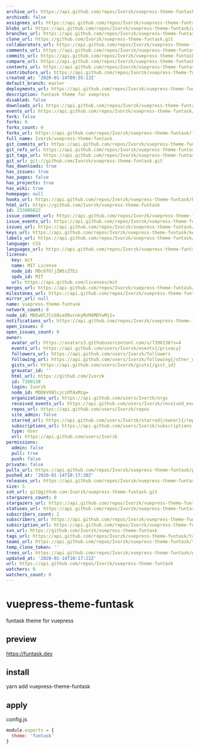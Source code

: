 ```yaml
---
archive_url: https://api.github.com/repos/Ivorzk/vuepress-theme-funtask/{archive_format}{/ref}
archived: false
assignees_url: https://api.github.com/repos/Ivorzk/vuepress-theme-funtask/assignees{/user}
blobs_url: https://api.github.com/repos/Ivorzk/vuepress-theme-funtask/git/blobs{/sha}
branches_url: https://api.github.com/repos/Ivorzk/vuepress-theme-funtask/branches{/branch}
clone_url: https://github.com/Ivorzk/vuepress-theme-funtask.git
collaborators_url: https://api.github.com/repos/Ivorzk/vuepress-theme-funtask/collaborators{/collaborator}
comments_url: https://api.github.com/repos/Ivorzk/vuepress-theme-funtask/comments{/number}
commits_url: https://api.github.com/repos/Ivorzk/vuepress-theme-funtask/commits{/sha}
compare_url: https://api.github.com/repos/Ivorzk/vuepress-theme-funtask/compare/{base}...{head}
contents_url: https://api.github.com/repos/Ivorzk/vuepress-theme-funtask/contents/{+path}
contributors_url: https://api.github.com/repos/Ivorzk/vuepress-theme-funtask/contributors
created_at: '2020-01-14T09:35:13Z'
default_branch: master
deployments_url: https://api.github.com/repos/Ivorzk/vuepress-theme-funtask/deployments
description: funtask theme for vuepress
disabled: false
downloads_url: https://api.github.com/repos/Ivorzk/vuepress-theme-funtask/downloads
events_url: https://api.github.com/repos/Ivorzk/vuepress-theme-funtask/events
fork: false
forks: 0
forks_count: 0
forks_url: https://api.github.com/repos/Ivorzk/vuepress-theme-funtask/forks
full_name: Ivorzk/vuepress-theme-funtask
git_commits_url: https://api.github.com/repos/Ivorzk/vuepress-theme-funtask/git/commits{/sha}
git_refs_url: https://api.github.com/repos/Ivorzk/vuepress-theme-funtask/git/refs{/sha}
git_tags_url: https://api.github.com/repos/Ivorzk/vuepress-theme-funtask/git/tags{/sha}
git_url: git://github.com/Ivorzk/vuepress-theme-funtask.git
has_downloads: true
has_issues: true
has_pages: false
has_projects: true
has_wiki: true
homepage: null
hooks_url: https://api.github.com/repos/Ivorzk/vuepress-theme-funtask/hooks
html_url: https://github.com/Ivorzk/vuepress-theme-funtask
id: 233806022
issue_comment_url: https://api.github.com/repos/Ivorzk/vuepress-theme-funtask/issues/comments{/number}
issue_events_url: https://api.github.com/repos/Ivorzk/vuepress-theme-funtask/issues/events{/number}
issues_url: https://api.github.com/repos/Ivorzk/vuepress-theme-funtask/issues{/number}
keys_url: https://api.github.com/repos/Ivorzk/vuepress-theme-funtask/keys{/key_id}
labels_url: https://api.github.com/repos/Ivorzk/vuepress-theme-funtask/labels{/name}
language: CSS
languages_url: https://api.github.com/repos/Ivorzk/vuepress-theme-funtask/languages
license:
  key: mit
  name: MIT License
  node_id: MDc6TGljZW5zZTEz
  spdx_id: MIT
  url: https://api.github.com/licenses/mit
merges_url: https://api.github.com/repos/Ivorzk/vuepress-theme-funtask/merges
milestones_url: https://api.github.com/repos/Ivorzk/vuepress-theme-funtask/milestones{/number}
mirror_url: null
name: vuepress-theme-funtask
network_count: 0
node_id: MDEwOlJlcG9zaXRvcnkyMzM4MDYwMjI=
notifications_url: https://api.github.com/repos/Ivorzk/vuepress-theme-funtask/notifications{?since,all,participating}
open_issues: 0
open_issues_count: 0
owner:
  avatar_url: https://avatars3.githubusercontent.com/u/7390138?v=4
  events_url: https://api.github.com/users/Ivorzk/events{/privacy}
  followers_url: https://api.github.com/users/Ivorzk/followers
  following_url: https://api.github.com/users/Ivorzk/following{/other_user}
  gists_url: https://api.github.com/users/Ivorzk/gists{/gist_id}
  gravatar_id: ''
  html_url: https://github.com/Ivorzk
  id: 7390138
  login: Ivorzk
  node_id: MDQ6VXNlcjczOTAxMzg=
  organizations_url: https://api.github.com/users/Ivorzk/orgs
  received_events_url: https://api.github.com/users/Ivorzk/received_events
  repos_url: https://api.github.com/users/Ivorzk/repos
  site_admin: false
  starred_url: https://api.github.com/users/Ivorzk/starred{/owner}{/repo}
  subscriptions_url: https://api.github.com/users/Ivorzk/subscriptions
  type: User
  url: https://api.github.com/users/Ivorzk
permissions:
  admin: false
  pull: true
  push: false
private: false
pulls_url: https://api.github.com/repos/Ivorzk/vuepress-theme-funtask/pulls{/number}
pushed_at: '2020-01-14T10:17:20Z'
releases_url: https://api.github.com/repos/Ivorzk/vuepress-theme-funtask/releases{/id}
size: 5
ssh_url: git@github.com:Ivorzk/vuepress-theme-funtask.git
stargazers_count: 0
stargazers_url: https://api.github.com/repos/Ivorzk/vuepress-theme-funtask/stargazers
statuses_url: https://api.github.com/repos/Ivorzk/vuepress-theme-funtask/statuses/{sha}
subscribers_count: 1
subscribers_url: https://api.github.com/repos/Ivorzk/vuepress-theme-funtask/subscribers
subscription_url: https://api.github.com/repos/Ivorzk/vuepress-theme-funtask/subscription
svn_url: https://github.com/Ivorzk/vuepress-theme-funtask
tags_url: https://api.github.com/repos/Ivorzk/vuepress-theme-funtask/tags
teams_url: https://api.github.com/repos/Ivorzk/vuepress-theme-funtask/teams
temp_clone_token: ''
trees_url: https://api.github.com/repos/Ivorzk/vuepress-theme-funtask/git/trees{/sha}
updated_at: '2020-01-14T10:17:22Z'
url: https://api.github.com/repos/Ivorzk/vuepress-theme-funtask
watchers: 0
watchers_count: 0
---
```


# vuepress-theme-funtask

funtask theme for vuepress

## preview

https://funtask.dev

## install

yarn add vuepress-theme-funtask

## apply

config.js

```js
module.exports = {
  theme: 'funtask'
}
```
